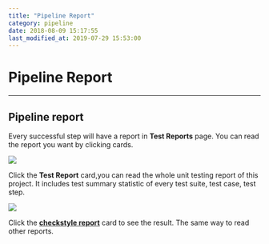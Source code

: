 ```yaml
---
title: "Pipeline Report"
category: pipeline
date: 2018-08-09 15:17:55
last_modified_at: 2019-07-29 15:53:00
---
```


# Pipeline Report
***


## Pipeline report  

  Every successful step will have a report in **Test Reports** page. You can read the report you want by clicking cards.

  ![][pipeline_fullreport]  


  Click the **Test Report** card,you can read the whole unit testing report of this project. It includes
  test summary statistic of every test suite, test case, test step.  

  ![][pipeline_unitreport]  

  Click the **[checkstyle report][2]** card to see the result. The same way to read other reports.



[pipeline_summary]: ../images/pipeline/pipeline_build_summary.PNG
[pipeline_report]: ../images/pipeline/pipeline_report.png
[pipeline_chart]: ../images/pipeline/pipeline_chart.png
[pipeline_fullreport]: ../images/pipeline/pipeline_fullreport.png
[pipeline_unitreport]: ../images/pipeline/pipeline_unit_report.png
[1]: ../test/test-import_execute-sample-test-project.html
[2]: ../checkstyle/checkstyle-report.html
